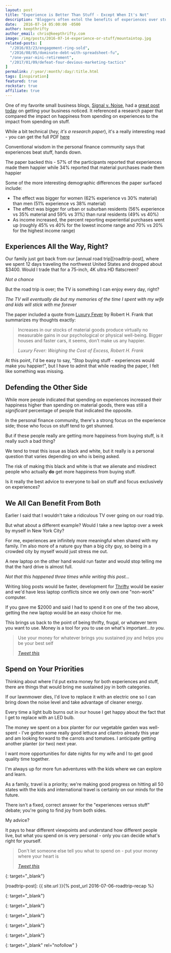 ```yaml
---
layout: post
title: "Experience is Better Than Stuff - Except When It's Not"
description: "Bloggers often extol the benefits of experiences over stuff but sometimes stuff is better"
date:   2016-07-14 05:00:00 -0500
author: keepthrifty
author_email: chris@keepthrifty.com
image: /img/posts/2016-07-14-experience-or-stuff/mountaintop.jpg
related-posts: [
  "/2016/03/23/engagement-ring-sold",
  "/2016/08/05/dominate-debt-with-spreadsheet-fu",
  "/one-year-mini-retirement",
  "/2017/01/09/defeat-four-devious-marketing-tactics"
]
permalink: /:year/:month/:day/:title.html
tags: [inspiration]
featured: true
rockstar: true
affiliate: true
---
```


One of my favorite small business blogs, [Signal v. Noise][signalvnoise], had a [great post today][gruen-transfer] on getting your business noticed. It referenced a research paper that compared the impact on happiness from spending on experiences to the impact from spending on stuff.

While a bit technical (_hey, it's a research paper_), it's a really interesting read - you can get the full PDF [here][research-paper-pdf]

Conventional wisdom in the personal finance community says that experiences beat stuff, hands down.

The paper backed this - 57% of the participants reported that experiences made them happier while 34% reported that material purchases made them happier

Some of the more interesting demographic differences the paper surfaced include:

- The effect was bigger for women (62% experience vs 30% material) than men (51% experience vs 38% material)
- The effect was bigger for urban or suburban residents (56% experience vs 35% material and 59% vs 31%) than rural residents (49% vs 40%)
- As income increased, the percent reporting experiential purchases went up (roughly 45% vs 40% for the lowest income range and 70% vs 20% for the highest income range)

## Experiences All the Way, Right? #

Our family just got back from our [annual road trip][roadtrip-post], where we spent 12 days traveling the northwest United States and dropped about $3400. Would I trade that for a 75-inch, 4K ultra HD flatscreen?

_Not a chance_

But the road trip is over; the TV is something I can enjoy every day, right?

_The TV will eventually die but my memories of the time I spent with my wife and kids will stick with me forever_

The paper included a quote from [Luxury Fever][luxury-fever] by Robert H. Frank that summarizes my thoughts exactly:

> Increases in our stocks of material goods produce virtually no measurable gains in our psychological or physical well-being. Bigger houses and faster cars, it seems, don’t make us any happier.
>
> <cite>Luxury Fever: Weighing the Cost of Excess, Robert H. Frank</cite>

At this point, I'd be easy to say, "Stop buying stuff - experiences would make you happier!", but I have to admit that while reading the paper, I felt like something was missing.

## Defending the Other Side #

While more people indicated that spending on experiences increased their happiness higher than spending on material goods, there was still a _significant_ percentage of people that indicated the opposite.

In the personal finance community, there's a strong focus on the experience side; those who focus on stuff tend to get shunned.

But if these people really are getting more happiness from buying stuff, is it really such a bad thing?

We tend to treat this issue as black and white, but it really is a personal question that varies depending on who is being asked.

The risk of making this black and white is that we alienate and misdirect people who actually __do__ get more happiness from buying stuff.

Is it really the best advice to everyone to bail on stuff and focus exclusively on experiences?

## We All Can Benefit From Both #

Earlier I said that I wouldn't take a ridiculous TV over going on our road trip.

But what about a different example? Would I take a new laptop over a week by myself in New York City?

For me, experiences are infinitely more meaningful when shared with my family. I'm also more of a nature guy than a big city guy, so being in a crowded city by myself would just stress me out.

A new laptop on the other hand would run faster and would stop telling me that the hard drive is almost full.

_Not that this happened three times while writing this post..._

Writing blog posts would be faster, development for [Thrifty][thrifty-link] would be easier and we'd have less laptop conflicts since we only own one "non-work" computer.

If you gave me $2000 and said I had to spend it on one of the two above, getting the new laptop would be an easy choice for me.

This brings us back to the point of being thrifty, frugal, or whatever term you want to use. Money is a tool for _you_ to use on what's important..._to you_.

> Use your money for whatever brings you sustained joy and helps you be your best self
>
> <cite>[Tweet this][tweet-quote-1]</cite>

## Spend on Your Priorities #

Thinking about where I'd put extra money for both experiences and stuff, there are things that would bring me sustained joy in both categories.

If our lawnmower dies, I'd love to replace it with an electric one so I can bring down the noise level and take advantage of cleaner energy.

Every time a light bulb burns out in our house I get happy about the fact that I get to replace with an LED bulb.

The money we spent on a box planter for our vegetable garden was well-spent - I've gotten some really good lettuce and cilantro already this year and am looking forward to the carrots and tomatoes. I anticipate getting another planter (or two) next year.

I want more opportunities for date nights for my wife and I to get good quality time together.

I'm always up for more fun adventures with the kids where we can explore and learn.

As a family, travel is a priority; we're making good progress on hitting all 50 states with the kids and international travel is certainly on our minds for the future.

There isn't a fixed, correct answer for the "experiences versus stuff" debate; you're going to find joy from both sides.

My advice?

It pays to hear different viewpoints and understand how different people live, but what you spend on is very personal - only you can decide what's right for yourself.

> Don't let someone else tell you what to spend on - put your money where your heart is
>
> <cite>[Tweet this][tweet-quote-2]</cite>


[thrifty-link]: {{site.url}}/thrifty/
{: target="_blank"}

[roadtrip-post]: {{ site.url }}{% post_url 2016-07-06-roadtrip-recap %}

[gruen-transfer]: https://m.signalvnoise.com/the-gruen-transfer-getting-your-business-noticed-6b0c526bac5d#.h5lvxsj7i
{: target="_blank"}

[signalvnoise]: https://m.signalvnoise.com
{: target="_blank"}

[tweet-quote-1]: https://twitter.com/intent/tweet?text=Use%20your%20money%20for%20whatever%20brings%20you%20sustained%20joy%20and%20helps%20you%20be%20your%20best%20self%20https%3A%2F%2Fwww.keepthrifty.com%2F2016%2F07%2F14%2Fexperience-or-stuff.html%20via%20%40keepthrifty
{: target="_blank"}

[tweet-quote-2]: https://twitter.com/intent/tweet?text=Don%27t%20let%20someone%20else%20tell%20you%20what%20to%20spend%20on%20-%20put%20your%20money%20where%20your%20heart%20is%20https%3A%2F%2Fwww.keepthrifty.com%2F2016%2F07%2F14%2Fexperience-or-stuff.html%20via%20%40keepthrifty
{: target="_blank"}

[research-paper-pdf]: http://psych.colorado.edu/~vanboven/research/publications/vb_gilo_2003.pdf
{: target="_blank"}

[luxury-fever]: http://amzn.to/29SXEjn
{: target="_blank" rel="nofollow" }

